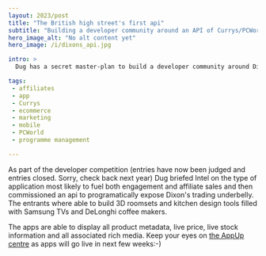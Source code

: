 ```yaml
---
layout: 2023/post
title: "The British high street's first api"
subtitle: "Building a developer community around an API of Currys/PCWorld skus."
hero_image_alt: "No alt content yet"
hero_image: /i/dixons_api.jpg

intro: >
  Dug has a secret master-plan to build a developer community around Dixons. The fit with Intel is a good one as the UK electricals retailer ships an inordinate number of devices powered by the American chip-maker.

tags:
 - affiliates
 - app
 - Currys
 - ecommerce
 - marketing
 - mobile
 - PCWorld
 - programme management

---
```


As part of the developer competition (entries have now been judged and entries closed. Sorry, check back next year) Dug briefed Intel on the type of application most likely to fuel both engagement and affiliate sales and then commissioned an api to programatically expose Dixon's trading underbelly. The entrants where able to build 3D roomsets and kitchen design tools filled with Samsung TVs and DeLonghi coffee makers.

The apps are able to display all product metadata, live price, live stock information and all associated rich media. Keep your eyes on <a href="http://www.appup.com/applications/">the AppUp centre</a> as apps will go live in next few weeks:-)

